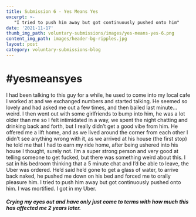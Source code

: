 ```yaml
---
title: Submission 6 - Yes Means Yes
excerpt: >-
   "I tried to push him away but got continuously pushed onto him" 
date: '2021-11-17'
thumb_img_path: voluntary-submissions/images/yes-means-yes-6.png
content_img_path: images/header-bg-ripples.jpg
layout: post
category: voluntary-submissions-blog
---
```

# #yesmeansyes 

I had been talking to this guy for a while, he used to come into my local cafe I worked at and we exchanged numbers and started talking. He seemed so lovely and had
asked me out a few times, and then bailed last minute…weird. I then went out with some girlfriends to bump into him, he was a lot older than me so I felt 
intimidated in a way, we spent the night chatting and drinking back and forth, but I really didn’t get a good vibe from him. He offered me a lift home, and as 
we lived around the corner from each other I didn’t see anything wrong with it, as we arrived at his house (the first stop) he told me that I had to earn my ride 
home, after being ushered into his house I thought, surely not. I’m a super strong person and very good at telling someone to get fucked, but there was something 
weird about this. I sat in his bedroom thinking that a 5 minute chat and I’d be able to leave, the Uber was ordered. He’d said he’d gone to get a glass of water, 
to arrive back naked, he pushed me down on his bed and forced me to orally pleasure him. I tried to push him away but got continuously pushed onto him. I was 
mortified. I got in my Uber. 

##### Crying my eyes out and have only just come to terms with how much this has affected me 2 years later. 
